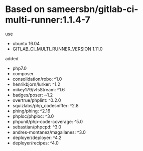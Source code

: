 # Based on sameersbn/gitlab-ci-multi-runner:1.1.4-7

use 
- ubuntu 16.04 
- GITLAB_CI_MULTI_RUNNER_VERSION 1.11.0

added
- php7.0
- composer
- consolidation/robo:         ^1.0
- henrikbjorn/lurker:         ^1.2
- mikey179/vfsStream:         ^1.6
- badges/poser:               ~1.2
- overtrue/phplint:           ^0.2.0
- squizlabs/php_codesniffer:  ^2.8
- phing/phing:                ^2.16
- phploc/phploc:              ^3.0
- phpunit/php-code-coverage:  ^5.0
- sebastian/phpcpd:           ^3.0
- andres-montanez/magallanes: ^3.0
- deployer/deployer:          ^4.2
- deployer/recipes:           ^4.0